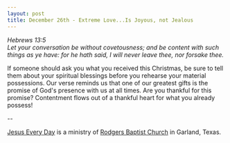 ```yaml
---
layout: post
title: December 26th - Extreme Love...Is Joyous, not Jealous
---
```


_Hebrews 13:5  
Let your conversation be without covetousness; and be content with
such things as ye have: for he hath said, I will never leave thee,
nor forsake thee._

If someone should ask you what you received this Christmas, be sure
to tell them about your spiritual blessings before you rehearse your
material possessions. Our verse reminds us that one of our greatest
gifts is the promise of God's presence with us at all times. Are you
thankful for this promise? Contentment flows out of a thankful heart
for what you already possess!

 --

<a href=http://jesuseveryday.net>Jesus Every Day</a> is a ministry of <a href=http://rodgersbaptist.net>Rodgers Baptist Church</a> in Garland, Texas.
